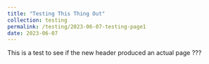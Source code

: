 ```yaml
---
title: "Testing This Thing Out"
collection: testing
permalink: /testing/2023-06-07-testing-page1
date: 2023-06-07
---
```


This is a test to see if the new header produced an actual page ???
